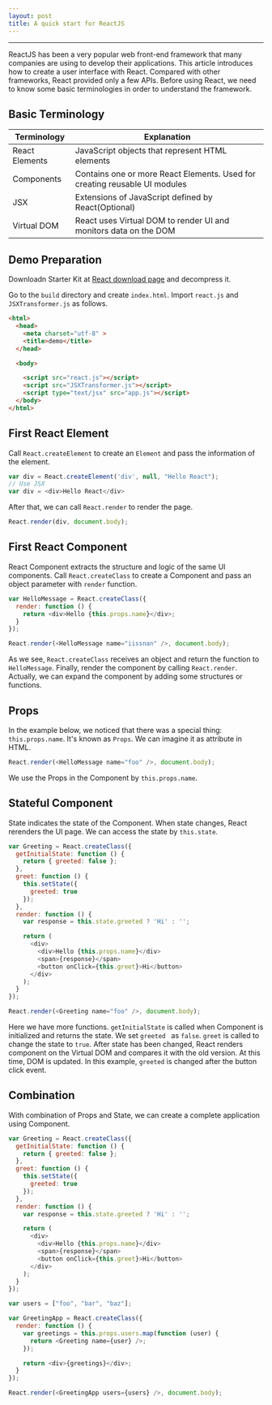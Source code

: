 ```yaml
---
layout: post
title: A quick start for ReactJS
---
```

------

ReactJS has been a very popular web front-end framework that many companies are using to develop their applications. This article introduces how to create a user interface with React.
Compared with other frameworks, React provided only a few APIs.
Before using React, we need to know some basic terminologies in order to understand the framework.

## Basic Terminology
<table>
  <thead>
    <tr>
      <th>Terminology</th>
      <th>Explanation</th>
    </tr>
  </thead>
  <tbody>
    <tr>
      <td>React Elements</td>
      <td>JavaScript objects that represent HTML elements</td>
    </tr>
    <tr>
      <td>Components</td>
      <td>Contains one or more React Elements. Used for creating reusable UI modules</td>
    </tr>
    <tr>
      <td>JSX</td>
      <td>Extensions of JavaScript defined by React(Optional)</td>
    </tr>
    <tr>
      <td>Virtual DOM</td>
      <td>React uses Virtual DOM to render UI and monitors data on the DOM</td>
    </tr>
  </tbody>
</table>

## Demo Preparation
Downloadn Starter Kit at [React download page](http://facebook.github.io/react/downloads.html) and decompress it.

Go to the `build` directory and create `index.html`. Import `react.js` and `JSXTransformer.js` as follows.

```html
<html>
  <head>
    <meta charset="utf-8" >
    <title>demo</title>
  </head>

  <body>

    <script src="react.js"></script>
    <script src="JSXTransformer.js"></script>
    <script type="text/jsx" src="app.js"></script>
  </body>
</html>
```

## First React Element
Call `React.createElement` to create an `Element` and pass the information of the element.

```javascript
var div = React.createElement('div', null, "Hello React");
// Use JSX
var div = <div>Hello React</div>
```

After that, we can call `React.render` to render the page.

```javascript
React.render(div, document.body);
```

## First React Component
React Component extracts the structure and logic of the same UI components. Call `React.createClass` to create a Component and pass an object parameter with `render` function.

```javascript
var HelloMessage = React.createClass({
  render: function () {
    return <div>Hello {this.props.name}</div>;
  }
});

React.render(<HelloMessage name="iissnan" />, document.body);
```
As we see, `React.createClass` receives an object and return the function to `HelloMessage`. Finally, render the component by calling `React.render`. Actually, we can expand the component by adding some structures or functions.

## Props
In the example below, we noticed that there was a special thing: `this.props.name`. It's known as `Props`. We can imagine it as attribute in HTML.

```javascript
React.render(<HelloMessage name="foo" />, document.body);
```
We use the Props in the Component by `this.props.name`.

## Stateful Component
State indicates the state of the Component. When state changes, React rerenders the UI page. We can access the state by `this.state`.

```javascript
var Greeting = React.createClass({
  getInitialState: function () {
    return { greeted: false };
  },
  greet: function () {
    this.setState({
      greeted: true
    });
  },
  render: function () {
    var response = this.state.greeted ? 'Hi' : '';

    return (
      <div>
        <div>Hello {this.props.name}</div>
        <span>{response}</span>
        <button onClick={this.greet}>Hi</button>
      </div>
    );
  }
});

React.render(<Greeting name="foo" />, document.body);
```
Here we have more functions. `getInitialState` is called when Component is initialized and returns the state. We set `greeted ` as `false`. `greet` is called to change the state to `true`.
After state has been changed, React renders component on the Virtual DOM and compares it with the old version. At this time, DOM is updated. In this example, `greeted` is changed after the button click event.

## Combination
With combination of Props and State, we can create a complete application using Component.

```javascript
var Greeting = React.createClass({
  getInitialState: function () {
    return { greeted: false };
  },
  greet: function () {
    this.setState({
      greeted: true
    });
  },
  render: function () {
    var response = this.state.greeted ? 'Hi' : '';

    return (
      <div>
        <div>Hello {this.props.name}</div>
        <span>{response}</span>
        <button onClick={this.greet}>Hi</button>
      </div>
    );
  }
});

var users = ["foo", "bar", "baz"];

var GreetingApp = React.createClass({
  render: function () {
    var greetings = this.props.users.map(function (user) {
      return <Greeting name={user} />;
    });

    return <div>{greetings}</div>;
  }
});

React.render(<GreetingApp users={users} />, document.body);

```
